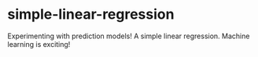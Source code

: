 # simple-linear-regression
Experimenting with prediction models! A simple linear regression. Machine learning is exciting!
